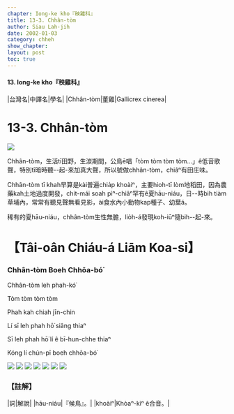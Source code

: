 ```yaml
---
chapter: Iong-ke kho『秧雞科』
title: 13-3. Chhân-tòm
author: Siau Lah-jih
date: 2002-01-03
category: chheh
show_chapter: 
layout: post
toc: true
---
```


#### 13. Iong-ke kho『秧雞科』

|台灣名|中譯名|學名|
|Chhân-tòm|董雞|Gallicrex cinerea|


# 13-3. Chhân-tòm


![](../too5/13/13-3-1.Chhân-tòm.jpg)


Chhân-tòm，生活tī田野，生湠期間，公鳥ē唱「tòm tòm tòm tòm…」ê低音歌聲，特別tī暗時聽--起-來加真大聲，所以號做chhân-tòm，chiâⁿ有田庄味。

Chhân-tòm tī khah早算是kài普遍chia̍p khoàiⁿ，主要hioh-tī lòm地稻田，因為農藥kah土地過度開發，chit-mái soah pìⁿ-chiâⁿ罕有ê夏hāu-niáu，日--時bih tiàm草埔內，常常有聽見聲無看見影，ài食水內小動物kap種子、幼葉á。

稀有的夏hāu-niáu，chhân-tòm生性無膽，lio̍h-á發現koh-iūⁿ隨bih--起-來。



# 【Tâi-oân Chiáu-á Liām Koa-si】

### **Chhân-tòm Boeh Chhōa-bó͘**


Chhân-tòm leh phah-kó͘

Tòm tòm tòm tòm

Phah kah chiah jīn-chin

Lí sī leh phah hō͘ siâng thiaⁿ

Sī leh phah hō͘ lí ê bī-hun-chhe thiaⁿ

Kóng lí chún-pī boeh chhōa-bó͘



![](../too5/13/13-3-4.Chhân-tòm.jpg)
![](../too5/13/13-3-8.Chhân-tòm.jpg)
![](../too5/13/13-3-3.Chhân-tòm.jpg)
![](../too5/13/13-3-5.Chhân-tòm.jpg)
![](../too5/13/13-3-6.Chhân-tòm.jpg)
![](../too5/13/13-3-7.Chhân-tòm.jpg)
![](../too5/13/13-3-2.Chhân-tòm.jpg)


### 【註解】

|詞|解說|
|hāu-niáu|『候鳥』。|
|khoàiⁿ|Khòaⁿ-kìⁿ ê合音。|


